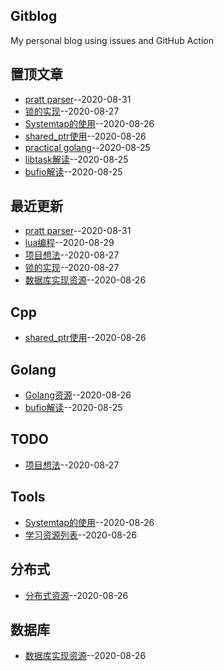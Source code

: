## Gitblog
My personal blog using issues and GitHub Action

## 置顶文章
- [pratt parser](https://github.com/BruceChen7/gitblog/issues/17)--2020-08-31
- [锁的实现](https://github.com/BruceChen7/gitblog/issues/13)--2020-08-27
- [Systemtap的使用](https://github.com/BruceChen7/gitblog/issues/11)--2020-08-26
- [shared_ptr使用](https://github.com/BruceChen7/gitblog/issues/9)--2020-08-26
- [practical golang](https://github.com/BruceChen7/gitblog/issues/6)--2020-08-25
- [libtask解读](https://github.com/BruceChen7/gitblog/issues/5)--2020-08-25
- [bufio解读](https://github.com/BruceChen7/gitblog/issues/4)--2020-08-25
## 最近更新
- [pratt parser](https://github.com/BruceChen7/gitblog/issues/17)--2020-08-31
- [lua编程](https://github.com/BruceChen7/gitblog/issues/16)--2020-08-29
- [项目想法](https://github.com/BruceChen7/gitblog/issues/14)--2020-08-27
- [锁的实现](https://github.com/BruceChen7/gitblog/issues/13)--2020-08-27
- [数据库实现资源](https://github.com/BruceChen7/gitblog/issues/12)--2020-08-26
## Cpp
- [shared_ptr使用](https://github.com/BruceChen7/gitblog/issues/9)--2020-08-26
## Golang
- [Golang资源](https://github.com/BruceChen7/gitblog/issues/7)--2020-08-26
- [bufio解读](https://github.com/BruceChen7/gitblog/issues/4)--2020-08-25
## TODO
- [项目想法](https://github.com/BruceChen7/gitblog/issues/14)--2020-08-27
## Tools
- [Systemtap的使用](https://github.com/BruceChen7/gitblog/issues/11)--2020-08-26
- [学习资源列表](https://github.com/BruceChen7/gitblog/issues/10)--2020-08-26
## 分布式
- [分布式资源](https://github.com/BruceChen7/gitblog/issues/8)--2020-08-26
## 数据库
- [数据库实现资源](https://github.com/BruceChen7/gitblog/issues/12)--2020-08-26
